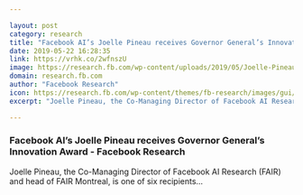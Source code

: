 ```yaml
---

layout: post
category: research
title: "Facebook AI’s Joelle Pineau receives Governor General’s Innovation Award - Facebook Research"
date: 2019-05-22 16:28:35
link: https://vrhk.co/2wfnszU
image: https://research.fb.com/wp-content/uploads/2019/05/Joelle-Pineau_1848px.jpg
domain: research.fb.com
author: "Facebook Research"
icon: https://research.fb.com/wp-content/themes/fb-research/images/gui/facebook.ico
excerpt: "Joelle Pineau, the Co-Managing Director of Facebook AI Research (FAIR) and head of FAIR Montreal, is one of six recipients…"

---
```


### Facebook AI’s Joelle Pineau receives Governor General’s Innovation Award - Facebook Research

Joelle Pineau, the Co-Managing Director of Facebook AI Research (FAIR) and head of FAIR Montreal, is one of six recipients…